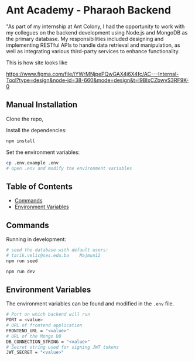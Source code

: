 # Ant Academy - Pharaoh Backend

"As part of my internship at Ant Colony, I had the opportunity to work with my collegues on the backend development using Node.js and MongoDB as the primary database. My responsibilities included designing and implementing RESTful APIs to handle data retrieval and manipulation, as well as integrating various third-party services to enhance functionality.

This is how site looks like 

https://www.figma.com/file/iYWrMNjpePQwGAX4j6X4fc/AC---Internal-Tool?type=design&node-id=38-660&mode=design&t=l9BIxCZbwvS3RF9K-0

## Manual Installation

Clone the repo,

Install the dependencies:

```bash
npm install
```

Set the environment variables:

```bash
cp .env.example .env
# open .env and modify the environment variables
```

## Table of Contents

- [Commands](#commands)
- [Environment Variables](#environment-variables)

## Commands

Running in development:

```bash
# seed the database with default users:
# tarik.velic@ses.edu.ba    Majmun12
npm run seed 

npm run dev
```

## Environment Variables

The environment variables can be found and modified in the `.env` file.

```bash
# Port on which backend will run 
PORT = <value>
# URL of frontend application
FRONTEND_URL = "<value>"
# URL of the Mongo DB
DB_CONNECTION_STRING = "<value>"
# Secret string used for signing JWT tokens
JWT_SECRET = "<value>"
```

